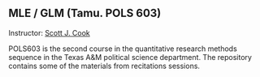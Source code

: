 ## MLE / GLM (Tamu. POLS 603)

Instructor: [Scott J. Cook](https://www.scottjcook.net/)

POLS603 is the second course in the quantitative research methods sequence in the Texas A&M political science department. The repository contains some of the materials from recitations sessions.  